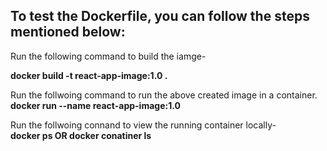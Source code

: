 ## To test the Dockerfile, you can follow the steps mentioned below:

Run the following command to build the iamge-  

__docker build -t react-app-image:1.0 .__

 
Run the follwoing command to run the above created image in a container.  
__docker run --name react-app-image:1.0__

Run the follwoing connand to view the running container locally-  
__docker ps OR docker conatiner ls__
